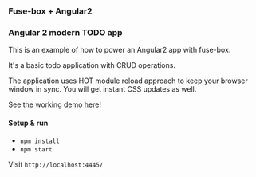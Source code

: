 ### Fuse-box + Angular2

### Angular 2 modern TODO app

This is an example of how to power an Angular2 app with fuse-box.

It's a basic todo application with CRUD operations.

The application uses HOT module reload approach to keep your browser window in sync. 
You will get instant CSS updates as well.


See the working demo [here](https://fuse-box.github.io/angular2-example/)!

#### Setup & run
* `npm install`
* `npm start`

Visit `http://localhost:4445/`
